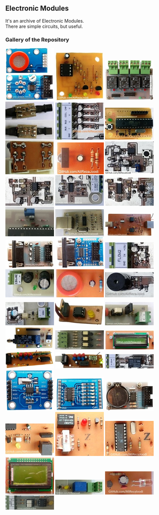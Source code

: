 ## Electronic Modules 
It's an archive of Electronic Modules.  
There are simple circuits, but useful.

### Gallery of the Repository
![](Sensor_MQ_DO/Pictures/Album.jpg)
![](EEPROM_AT24Cx/Pictures/Album.jpg)
![](Driver_Relay_4CH/Pictures/Album.jpg)
![](Sensor_LM35_R-C%20Damper/Pictures/Album.jpg)
![](MCU_AI/Pictures/Album.jpg)
![](MCU_AVR_ATmega328/Pictures/Album.jpg)
![](Protective_IGBT%20Gate/Pictures/Album.jpg)
![](IR_Receiver/Pictures/Album.jpg)
![](MCU_WatchDog/Pictures/Album.jpg)
![](Converter_Frequency%20to%20Voltage/Pictures/Album.jpg)
![](Converter_Voltage%20to%20Current/Pictures/Album.jpg)
![](Detector_Phase%20Difference/Pictures/Album.jpg)
![](Power%20Supply_Reference%20Voltage_LM336/Pictures/Album.jpg)
![](Converter_UART%20to%20USB%20using%20CH340G/Pictures/Album.jpg)
![](Converter_USB%20to%20RS422/Pictures/Album.jpg)
![](Converter_UART%20to%20RS232_1Layer/Pictures/Album.jpg)
![](Converter_UART%20to%20RS232_2Layer/Pictures/Album.jpg)
![](Detector_Water%20Flow/Pictures/Album.jpg)
![](Power%20Supply_Rectifier/Pictures/Album.jpg)
![](Sensor_MQ_AO/Pictures/Album.jpg)
![](Driver_Buzzer/Pictures/Album.jpg)
![](Detector_AC%20Voltage/Pictures/Album.jpg)
![](Driver_Triac_MOC3021/Pictures/Album.jpg)
![](Driver_Thyristor_TLP521/Pictures/Album.jpg)
![](Module_RF_NRF24L01/Pictures/Album.jpg)
![](Detector_Zero%20Crossing_3Phase/Pictures/Album.jpg)
![](Display_LCD16x2/Pictures/Album.jpg)
![](Module_RF_ASK_Receiver_RR3-XXX/Pictures/Album.jpg)
![](Module_RF_ASK_Transmitter_TX-13952/Pictures/Album.jpg)
![](MCU_AI/Pictures/Album2.jpg)
![](RTC_DS1307_2Layer/Pictures/Album.jpg)
![](Driver_ULN2003_2Layer/Pictures/Album.jpg)
![](RTC_DS1307_1Layer/Pictures/Album.jpg)
![](Phone%20Line_Call%20Detector/Pictures/Album.jpg)
![](Phone%20Line_Dialing/Pictures/Album.jpg)
![](Phone%20Line_DTMF%20Detector/Pictures/Album.jpg)
![](Display_GLCD_KS0108_64x128/Pictures/Album.jpg)
![](Driver_Relay/Pictures/Album.jpg)
![](IR_Sender/Pictures/Album.jpg)
![](Detector_Zero%20Crossing_1Phase/Pictures/Album.jpg)
